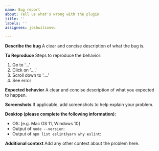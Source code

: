 ```yaml
---
name: Bug report
about: Tell us what's wrong with the plugin
title: ''
labels: ''
assignees: joshwilsonvu

---
```


**Describe the bug**
A clear and concise description of what the bug is.

**To Reproduce**
Steps to reproduce the behavior:
1. Go to '...'
2. Click on '....'
3. Scroll down to '....'
4. See error

**Expected behavior**
A clear and concise description of what you expected to happen.

**Screenshots**
If applicable, add screenshots to help explain your problem.

**Desktop (please complete the following information):**
 - OS: [e.g. Mac OS 11, Windows 10]
 - Output of `node --version`:
 - Output of `npm list eslint`/`yarn why eslint`:

**Additional context**
Add any other context about the problem here.
